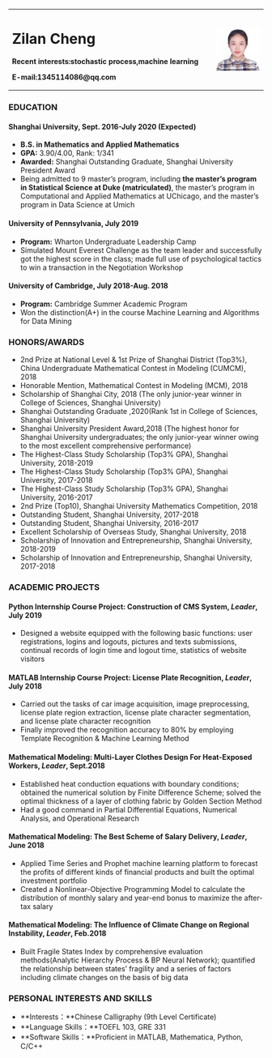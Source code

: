 <table border="0">
  <tr>
    <td width="80%">
      <h1>Zilan Cheng</h1>
      <p><b>Recent interests:stochastic process,machine learning</b></p>      
      <p><b>E-mail:1345114086@qq.com</b></p>
    </td>
    <td width="20%">
      <img src="/zilancheng.jpg" width="100%"> 
    </td>
  </tr>
</table>

### EDUCATION

#### Shanghai University, Sept. 2016-July 2020 (Expected)
- **B.S. in Mathematics and Applied Mathematics**
- **GPA:** 3.90/4.00, Rank: 1/341
- **Awarded:** Shanghai Outstanding Graduate, Shanghai University President Award 
- Being admitted to 9 master’s program, including **the master’s program in Statistical Science at Duke (matriculated)**, the master’s program in Computational and Applied Mathematics at UChicago, and the master’s program in Data Science at Umich

#### University of Pennsylvania, July 2019
- **Program:** Wharton Undergraduate Leadership Camp
- Simulated Mount Everest Challenge as the team leader and successfully got the highest score in the class; made full use of psychological tactics to win a transaction in the Negotiation Workshop

#### University of Cambridge, July 2018-Aug. 2018
- **Program:** Cambridge Summer Academic Program
- Won the distinction(A+) in the course Machine Learning and Algorithms for Data Mining

### HONORS/AWARDS
- 2nd Prize at National Level & 1st Prize of Shanghai District (Top3%), China Undergraduate Mathematical Contest in Modeling (CUMCM), 2018
- Honorable Mention, Mathematical Contest in Modeling (MCM), 2018
- Scholarship of Shanghai City, 2018 (The only junior-year winner in College of Sciences, Shanghai University)
- Shanghai Outstanding Graduate ,2020(Rank 1st in College of Sciences, Shanghai University)
- Shanghai University President Award,2018 (The highest honor for Shanghai University undergraduates; the only junior-year winner owing to the most excellent comprehensive performance)
- The Highest-Class Study Scholarship (Top3% GPA), Shanghai University, 2018-2019 
- The Highest-Class Study Scholarship (Top3% GPA), Shanghai University, 2017-2018
- The Highest-Class Study Scholarship (Top3% GPA), Shanghai University, 2016-2017
- 2nd Prize (Top10), Shanghai University Mathematics Competition, 2018 
- Outstanding Student, Shanghai University, 2017-2018
- Outstanding Student, Shanghai University, 2016-2017
- Excellent Scholarship of Overseas Study, Shanghai University, 2018
- Scholarship of Innovation and Entrepreneurship, Shanghai University, 2018-2019
- Scholarship of Innovation and Entrepreneurship, Shanghai University, 2017-2018

### ACADEMIC PROJECTS

#### Python Internship Course Project: Construction of CMS System, _Leader_, July 2019
- Designed a website equipped with the following basic functions: user registrations, logins and logouts, pictures and texts submissions, continual records of login time and logout time, statistics of website visitors

#### MATLAB Internship Course Project: License Plate Recognition, _Leader_, July 2018
- Carried out the tasks of car image acquisition, image preprocessing, license plate region extraction, license plate character segmentation, and license plate character recognition
- Finally improved the recognition accuracy to 80% by employing Template Recognition & Machine Learning Method

#### Mathematical Modeling: Multi-Layer Clothes Design For Heat-Exposed Workers, _Leader_, Sept.2018
- Established heat conduction equations with boundary conditions; obtained the numerical solution by Finite Difference Scheme; solved the optimal thickness of a layer of clothing fabric by Golden Section Method
- Had a good command in Partial Differential Equations, Numerical Analysis, and Operational Research

#### Mathematical Modeling: The Best Scheme of Salary Delivery, _Leader_, June 2018
- Applied Time Series and Prophet machine learning platform to forecast the profits of different kinds of financial products and built the optimal investment portfolio
- Created a Nonlinear-Objective Programming Model to calculate the distribution of monthly salary and year-end bonus to maximize the after-tax salary

#### Mathematical Modeling: The Influence of Climate Change on Regional Instability, _Leader_, Feb.2018
- Built Fragile States Index by comprehensive evaluation methods(Analytic Hierarchy Process & BP Neural Network); quantified the relationship between states’ fragility and a series of factors including climate changes on the basis of big data

### PERSONAL INTERESTS AND SKILLS
- **Interests：**Chinese Calligraphy (9th Level Certificate)
- **Language Skills：**TOEFL 103, GRE 331
- **Software Skills：**Proficient in MATLAB, Mathematica, Python, C/C++
